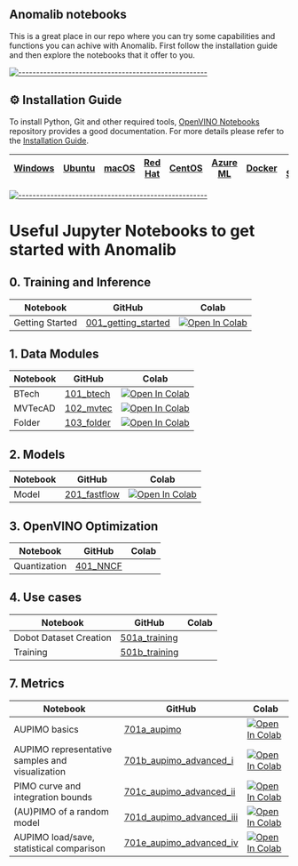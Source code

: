 ## Anomalib notebooks

This is a great place in our repo where you can try some capabilities and functions you can achive with Anomalib. First follow the installation guide and then explore the notebooks that it offer to you.

[![-----------------------------------------------------](https://user-images.githubusercontent.com/10940214/155750931-fc094349-b6ec-4e1f-9f9a-113e67941119.jpg)]()

<div id='-installation-guide'/>

## ⚙️ Installation Guide

To install Python, Git and other required tools, [OpenVINO Notebooks](https://github.com/openvinotoolkit/openvino_notebooks) repository provides a good documentation. For more details please refer to the [Installation Guide](https://github.com/openvinotoolkit/openvino_notebooks/wiki/#installation).

| [Windows](https://github.com/openvinotoolkit/openvino_notebooks/wiki/Windows) | [Ubuntu](https://github.com/openvinotoolkit/openvino_notebooks/wiki/Ubuntu) | [macOS](https://github.com/openvinotoolkit/openvino_notebooks/wiki/macOS) | [Red Hat](https://github.com/openvinotoolkit/openvino_notebooks/wiki/Red-Hat-and-CentOS) | [CentOS](https://github.com/openvinotoolkit/openvino_notebooks/wiki/Red-Hat-and-CentOS) | [Azure ML](https://github.com/openvinotoolkit/openvino_notebooks/wiki/AzureML) | [Docker](https://github.com/openvinotoolkit/openvino_notebooks/wiki/Docker) | [Amazon SageMaker](https://github.com/openvinotoolkit/openvino_notebooks/wiki/SageMaker) |
| ----------------------------------------------------------------------------- | --------------------------------------------------------------------------- | ------------------------------------------------------------------------- | ---------------------------------------------------------------------------------------- | --------------------------------------------------------------------------------------- | ------------------------------------------------------------------------------ | --------------------------------------------------------------------------- | ---------------------------------------------------------------------------------------- |

[![-----------------------------------------------------](https://user-images.githubusercontent.com/10940214/155750931-fc094349-b6ec-4e1f-9f9a-113e67941119.jpg)]()

<div id='-getting-started'/>

# Useful Jupyter Notebooks to get started with Anomalib

## 0. Training and Inference

| Notebook        | GitHub                                                               | Colab                                                                                                                                                                                                                         |
| --------------- | -------------------------------------------------------------------- | ----------------------------------------------------------------------------------------------------------------------------------------------------------------------------------------------------------------------------- |
| Getting Started | [001_getting_started](000_getting_started/001_getting_started.ipynb) | [![Open In Colab](https://colab.research.google.com/assets/colab-badge.svg)](https://colab.research.google.com/github/open-edge-platform/anomalib/blob/main/examples/notebooks/000_getting_started/001_getting_started.ipynb) |

## 1. Data Modules

| Notebook | GitHub                                         | Colab                                                                                                                                                                                                            |
| -------- | ---------------------------------------------- | ---------------------------------------------------------------------------------------------------------------------------------------------------------------------------------------------------------------- |
| BTech    | [101_btech](100_datamodules/101_btech.ipynb)   | [![Open In Colab](https://colab.research.google.com/assets/colab-badge.svg)](https://colab.research.google.com/github/open-edge-platform/anomalib/blob/main/examples/notebooks/100_datamodules/101_btech.ipynb)  |
| MVTecAD  | [102_mvtec](100_datamodules/102_mvtec.ipynb)   | [![Open In Colab](https://colab.research.google.com/assets/colab-badge.svg)](https://colab.research.google.com/github/open-edge-platform/anomalib/blob/main/examples/notebooks/100_datamodules/102_mvtec.ipynb)  |
| Folder   | [103_folder](100_datamodules/103_folder.ipynb) | [![Open In Colab](https://colab.research.google.com/assets/colab-badge.svg)](https://colab.research.google.com/github/open-edge-platform/anomalib/blob/main/examples/notebooks/100_datamodules/103_folder.ipynb) |

## 2. Models

| Notebook | GitHub                                        | Colab                                                                                                                                                                                                         |
| -------- | --------------------------------------------- | ------------------------------------------------------------------------------------------------------------------------------------------------------------------------------------------------------------- |
| Model    | [201_fastflow](200_models/201_fastflow.ipynb) | [![Open In Colab](https://colab.research.google.com/assets/colab-badge.svg)](https://colab.research.google.com/github/open-edge-platform/anomalib/blob/main/examples/notebooks/200_models/201_fastflow.ipynb) |

## 3. OpenVINO Optimization

| Notebook     | GitHub                                  | Colab |
| ------------ | --------------------------------------- | ----- |
| Quantization | [401_NNCF](400_openvino/401_nncf.ipynb) |       |

## 4. Use cases

| Notebook               | GitHub                                                                                             | Colab |
| ---------------------- | -------------------------------------------------------------------------------------------------- | ----- |
| Dobot Dataset Creation | [501a_training](500_use_cases/501_dobot/501a_training_a_model_with_cubes_from_a_robotic_arm.ipynb) |       |
| Training               | [501b_training](500_use_cases/501_dobot/501b_inference_with_a_robotic_arm.ipynb)                   |       |

## 7. Metrics

| Notebook                                        | GitHub                                                                 | Colab                                                                                                                                                                                                                      |
| ----------------------------------------------- | ---------------------------------------------------------------------- | -------------------------------------------------------------------------------------------------------------------------------------------------------------------------------------------------------------------------- |
| AUPIMO basics                                   | [701a_aupimo](700_metrics/701a_aupimo.ipynb)                           | [![Open In Colab](https://colab.research.google.com/assets/colab-badge.svg)](https://colab.research.google.com/github/open-edge-platform/anomalib/blob/main/examples/notebooks/700_metrics/701a_aupimo.ipynb)              |
| AUPIMO representative samples and visualization | [701b_aupimo_advanced_i](700_metrics/701b_aupimo_advanced_i.ipynb)     | [![Open In Colab](https://colab.research.google.com/assets/colab-badge.svg)](https://colab.research.google.com/github/open-edge-platform/anomalib/blob/main/examples/notebooks/700_metrics/701b_aupimo_advanced_i.ipynb)   |
| PIMO curve and integration bounds               | [701c_aupimo_advanced_ii](700_metrics/701c_aupimo_advanced_ii.ipynb)   | [![Open In Colab](https://colab.research.google.com/assets/colab-badge.svg)](https://colab.research.google.com/github/open-edge-platform/anomalib/blob/main/examples/notebooks/700_metrics/701c_aupimo_advanced_ii.ipynb)  |
| (AU)PIMO of a random model                      | [701d_aupimo_advanced_iii](700_metrics/701d_aupimo_advanced_iii.ipynb) | [![Open In Colab](https://colab.research.google.com/assets/colab-badge.svg)](https://colab.research.google.com/github/open-edge-platform/anomalib/blob/main/examples/notebooks/700_metrics/701d_aupimo_advanced_iii.ipynb) |
| AUPIMO load/save, statistical comparison        | [701e_aupimo_advanced_iv](700_metrics/701e_aupimo_advanced_iv.ipynb)   | [![Open In Colab](https://colab.research.google.com/assets/colab-badge.svg)](https://colab.research.google.com/github/open-edge-platform/anomalib/blob/main/examples/notebooks/700_metrics/701e_aupimo_advanced_iv.ipynb)  |
